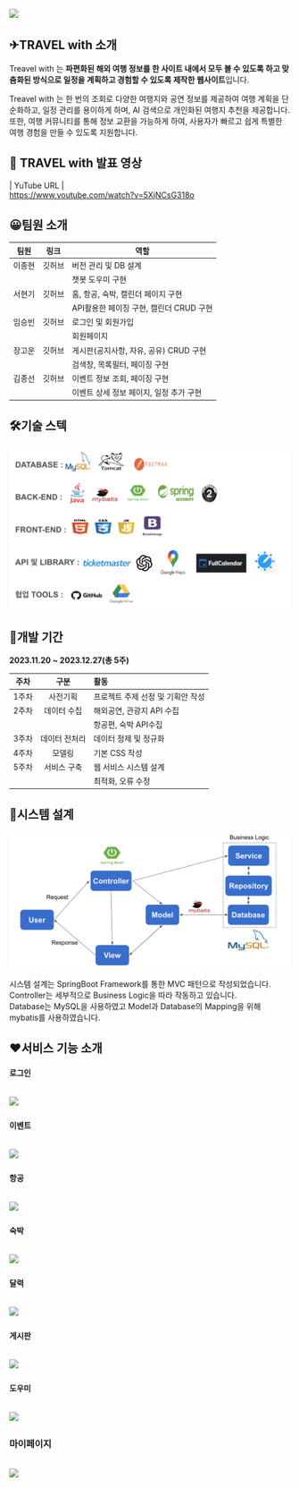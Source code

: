 ![](readme/homepage.png)

## ✈**TRAVEL with 소개**


Treavel with 는 **파편화된 해외 여행 정보를 한 사이트 내에서 모두 볼 수 있도록 하고 맞춤화된 방식으로 일정을 계획하고 경험할 수 있도록 제작한 웹사이트**입니다.


Treavel with 는 한 번의 조회로 다양한 여행지와 공연 정보를 제공하여 여행 계획을 단순화하고, 일정 관리를 용이하게 하며, AI 검색으로 개인화된 여행지 추천을 제공합니다. 또한, 여행 커뮤니티를 통해 정보 교환을 가능하게 하여, 사용자가 빠르고 쉽게 특별한 여행 경험을 만들 수 있도록 지원합니다.

## 🎤 **TRAVEL with 발표 영상**

| YuTube URL |  
https://www.youtube.com/watch?v=5XjNCsG318o

## 😀**팀원 소개**

|팀원|링크|역할|
|------|---|---|
|이종현|깃허브|버전 관리 및 DB 설계|
|||챗봇 도우미 구현|
|서현기|깃허브|홈, 항공, 숙박, 캘린더 페이지 구현|
|||API활용한 페이징 구현, 캘린더 CRUD 구현|
|임승빈|깃허브|로그인 및 회원가입|
|||회원페이지|
|장고운|깃허브|게시판(공지사항, 자유, 공유) CRUD 구현|
|||검색창, 목록필터, 페이징 구현|
|김종선|깃허브|이벤트 정보 조회, 페이징 구현|
|||이벤트 상세 정보 페이지, 일정 추가 구현|


## 🛠**기술 스텍**

![](readme/skillstec.png)



## 📆**개발 기간**

**2023.11.20 ~ 2023.12.27(총 5주)**

|주차 |구분 |활동|
|:----:|:----:|:----|
|1주차|사전기획   |  프로젝트 주제 선정 및 기획안 작성  | 
|2주차|데이터 수집   |  해외공연, 관광지 API 수집  |  
||   |  항공편, 숙박 API수집  |
|3주차|데이터 전처리   |  데이터 정제 및 정규화  |  
|4주차|모델링   |  기본  CSS 작성  |  
|5주차|서비스 구축   |  웹 서비스 시스템 설계| 
|||최적화, 오류 수정| 


## 🔄**시스템 설계**

![](readme/mvc패턴.png)

시스템 설계는 SpringBoot Framework를 통한 MVC 패턴으로 작성되었습니다. 
<br/>Controller는 세부적으로 Business Logic을 따라 작동하고 있습니다.
<br/>Database는 MySQL을 사용하였고 Model과 Database의 Mapping을 위해 mybatis를 사용하였습니다.
## ❤**서비스 기능 소개**

#### 로그인
![](readme/login.gif)
---

#### 이벤트
![](readme/event.gif)
---

#### 항공
![](readme/항공조회.gif)
---

#### 숙박
![](readme/hotel.gif)
---

#### 달력
![](readme/캘린더.gif)
---

#### 게시판
![](readme/게시판.gif)
---

#### 도우미
![](readme/chatbot.gif)
---

### 마이페이지
![](readme/마이페이지.gif)
---
